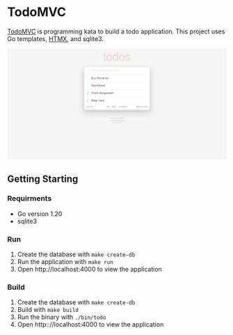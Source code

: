# TodoMVC

[TodoMVC](https://todomvc.com/) is programming kata to build a todo application. This project uses Go templates, [HTMX](https://htmx.org/), and sqlite3.

![TodoMVC Screenshot](https://github.com/hunterwilkins2/todomvc/blob/master/img/todomvc.png)

## Getting Starting

### Requirments

- Go version 1.20
- sqlite3

### Run

1. Create the database with `make create-db`
2. Run the application with `make run`
3. Open http://localhost:4000 to view the application

### Build

1. Create the database with `make create-db`
2. Build with `make build`
3. Run the binary with `./bin/todo`
4. Open http:://localhost:4000 to view the application

